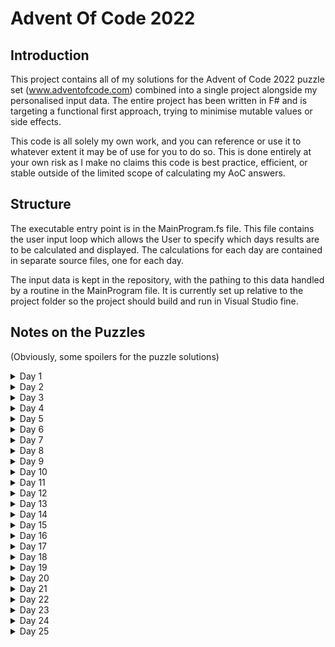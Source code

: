 # Advent Of Code 2022

## Introduction

This project contains all of my solutions for the Advent of Code 2022 puzzle set (www.adventofcode.com) combined into a single project alongside my personalised input data. The entire project has been written in F# and is targeting a functional first approach, trying to minimise mutable values or side effects.

This code is all solely my own work, and you can reference or use it to whatever extent it may be of use for you to do so. This is done entirely at your own risk as I make no claims this code is best practice, efficient, or stable outside of the limited scope of calculating my AoC answers.

## Structure

The executable entry point is in the MainProgram.fs file. This file contains the user input loop which allows the User to specify which days results are to be calculated and displayed. The calculations for each day are contained in separate source files, one for each day.

The input data is kept in the repository, with the pathing to this data handled by a routine in the MainProgram file. It is currently set up relative to the project folder so the project should build and run in Visual Studio fine.

## Notes on the Puzzles

(Obviously, some spoilers for the puzzle solutions)

<details>
	<summary>Day 1</summary>

A straight forward puzzle, nothing much to say really.

</details>

<details>
	<summary>Day 2</summary>

Not too difficult in principle, but I initially ended up going down a path of explicitly pattern matching all cases which can be seen in the first commit of day 2. However, I subsequently realised a more subtle way of expressing the win relationsihps by setting the items up as an enum and then using an array with the indicies aligned to the enum so that offsetting left or right in the array would be able to determine the result of the game. 

</details>

<details>
	<summary>Day 3</summary>

A fairly straight forward string searching exercise. After completing part 2, I refactored part 1 to use the same searching code as part 2 to tidy up the solution a bit. Some char value hacking which is always entertaining to read.

</details>

<details>
	<summary>Day 4</summary>

 Very easy day, just hard typed the logical comparisons so not at all scalable to rows with more than 2 ranges. Use of array argument pattern matching makes the expression very concise though - albeit at the expense of generating a compiler warning due to the potential for other patterns (which obviously don't arise because the input data is tightly controlled)

</details>

<details>
	<summary>Day 5</summary>

An interesting problem to parse the data and find a suitable structure for manipulating it. I settled on using an array of lists (with the top of each pile being the head of the list), as the list structure makes it fairly easy to "move" the items around between the lists. Initially, there was an issue with the initial box state being mutated by the part 1 process, leading to the part 2 process acting on the post-part 1 state instead of the initial state. Changing the initial box state to a 1 variable function rather than being a value fixed by, I assume, forcing the evaluation of it each time it is called. There is probably a cleaner way of handling this (evaluate the initial state once from the input and then just create copies of it?) but I didn't spend the time to find it as I try to avoid mutable constructs anyway.

</details>

<details>
	<summary>Day 6</summary>

The only trick from a functional point of view was figuring out how to perform the iteration cleanly. I settled on generating the array of candidate indicies (i.e. markerlength up to string length) and then performing Array.find over that to locate the first one. Since I had parameterised marker length in the course of the part 1 solution, part 2 was solved instantly.

</details>

<details>
	<summary>Day 7</summary>

Ended up taking ages to do this as I got sidetracked on the day and things just took over. Life was much easier after I threw away the recursive data structure idea and just built it as a straight array of strings - sometimes simple is just better! The computation of all the directory sizes could probably be made much more efficient through a function memorisation or deliberate sequencing, but the runtime was instant enough it didn't seem worth the bother to attempt to optimise.

</details>

<details>
	<summary>Day 8</summary>

Not challenging conceptually, though was a bit odd that parts 1 and 2 were basically unrelated. Part 1 solved through an efficient (thoughly wholly imperative construction), whereas part 2 was ultimately more functional in nature. Using a 2D array proved very powerful for the slicing functionality which made the computation quite easy to express.

</details>

<details>
	<summary>Day 9</summary>

Part 2 required a significant refactor of the data structure, but all the core logic worked perfectly after the transition. Although the inner construction uses a mutable list to build up the rope position, the overall construct is a purely functional recursive loop construct.

</details>

<details>
	<summary>Day 10</summary>

Part 2 took some effort to get the index aligment correct (it would also have helped if I had read the sprite processing rules precisely correctly first time as well!). Again, part 1 was achieved using a mutable array which allowed for easily handling the variable length steps.

</details>

<details>
	<summary>Day 11</summary>

Not attempted yet.

</details>

<details>
	<summary>Day 12</summary>

Not attempted yet.

</details>

<details>
	<summary>Day 13</summary>

Not attempted yet.

</details>

<details>
	<summary>Day 14</summary>

Not attempted yet.

</details>

<details>
	<summary>Day 15</summary>

Not attempted yet. 

</details>

<details>
	<summary>Day 16</summary>

Not attempted yet.

</details>

<details>
	<summary>Day 17</summary>

Not attempted yet.

</details>

<details>
	<summary>Day 18</summary>

An interesting one, with a pleasing re-use of the part 1 code to solve part 2. Part 1 was adding the points to the shape one by one, and observing that the surface area of the shape increased by 6 - 2 * number of cubes adjacent to the new one. Part 2 was then done by creating a 3 dimensional array representing the bounding box of the shape from part 1, and then doing a fill from the bottom left corner to identify the outside points (and therefore the inside points as the complement). The part 1 code was then used to work out the surface area of these interior points so that the solution was the part 1 answer minus the surface area of the interior holes.

</details>

<details>
	<summary>Day 19</summary>

Not attempted yet.

</details>

<details>
	<summary>Day 20</summary>

Took a while to fully get the hang of this one, as the wrap-around impact had a few subtleties. The key realisation is that because the object is being moved to between two other objects (including the two it is between presently), there are only Array Length minus 1 possible places (another way of seeing this is to consider that being moved into the first position or the last position of the array is identical as far as the order goes if everything else is done right) to consider. Doing the offset arithmetic mod Array Length minus 1 simplified the logic and removed the need for kinda janky special case arithmetic.
Part 2 offered nothing special - just jack up the numbers to check the reader was aware of 64 bit variables and then iterate the process several times.
</details>

<details>
	<summary>Day 21</summary>

Part 1 was fairly straight forward and didn't pose much challenge, but part 2 proved trickier. The concept of building the calculation stack from the humn point up to the root was fairly easy to implement, but defining the monkey as a discrinated union made the code very syntactically cumbersome. A different way of representing the monkeys would probably have helped here. Another thing was I had stored the monkey's function inside them, but then couldn't see a way to match against it in part 2 so I hastily tacked on the operator symbol as an extra parameter. Overall, not massively happy with how this turned out, but at least it works.

</details>

<details>
	<summary>Day 22</summary>

Not attempted yet.

</details>

<details>
	<summary>Day 23</summary>

Not attempted yet.

</details>

<details>
	<summary>Day 24</summary>

Not attempted yet.

</details>

<details>
	<summary>Day 25</summary>

Not attempted yet.

</details>